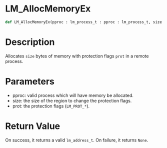 # LM_AllocMemoryEx

```python
def LM_AllocMemoryEx(pproc : lm_process_t : pproc : lm_process_t, size : int : size : int, prot : int : prot : int) -> Optional[None]:
```

# Description

Allocates `size` bytes of memory with protection flags `prot` in a remote process.

# Parameters

- pproc: valid process which will have memory be allocated.
- size: the size of the region to change the protection flags.
- prot: the protection flags (`LM_PROT_*`).

# Return Value

On success, it returns a valid `lm_address_t`. On failure, it returns `None`.

